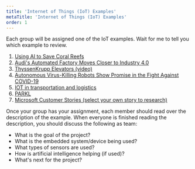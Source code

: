 ```yaml
---
title: 'Internet of Things (IoT) Examples'
metaTitle: 'Internet of Things (IoT) Examples'
order: 1
---
```


Each group will be assigned one of the IoT examples. Wait for me to tell you which example to review.

1. [Using AI to Save Coral Reefs](https://newsroom.intel.com/news/using-artificial-intelligence-save-coral-reefs/#gs.fyx883)
2. [Audi's Automated Factory Moves Closer to Industry 4.0](https://www.intel.com/content/www/us/en/customer-spotlight/stories/audi-automated-factory.html)
3. [ThyssenKrupp Elevators (video)](https://learn.microsoft.com/en-us/shows/azure/thyssenkrupp-giving-cities-lift-internet-of-things)
4. [Autonomous Virus-Killing Robots Show Promise in the Fight Against COVID-19](https://www.intel.com/content/www/us/en/customer-spotlight/stories/akara-customer-story.html)
5. [IOT in transportation and logistics](https://azure.microsoft.com/en-us/solutions/industries/discrete-manufacturing/iot/#overview)
6. [PARKL](https://customers.microsoft.com/en-us/story/1493108069524183431-parkl-automotive-azure-en-hungary)
7. [Microsoft Customer Stories (select your own story to research)](https://customers.microsoft.com/en-us/home)

Once your group has your assignment, each member should read over the description of the example. When everyone is finished reading the description, you should discuss the following as team:

* What is the goal of the project?
* What is the embedded system/device being used?
* What types of sensors are used?
* How is artificial intelligence helping (if used)?
* What's next for the project?
